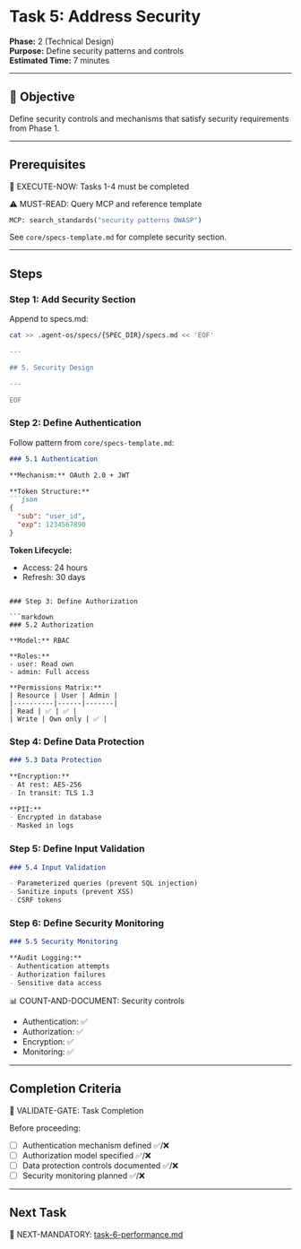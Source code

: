 # Task 5: Address Security

**Phase:** 2 (Technical Design)  
**Purpose:** Define security patterns and controls  
**Estimated Time:** 7 minutes

---

## 🎯 Objective

Define security controls and mechanisms that satisfy security requirements from Phase 1.

---

## Prerequisites

🛑 EXECUTE-NOW: Tasks 1-4 must be completed

⚠️ MUST-READ: Query MCP and reference template

```python
MCP: search_standards("security patterns OWASP")
```

See `core/specs-template.md` for complete security section.

---

## Steps

### Step 1: Add Security Section

Append to specs.md:

```bash
cat >> .agent-os/specs/{SPEC_DIR}/specs.md << 'EOF'

---

## 5. Security Design

---

EOF
```

### Step 2: Define Authentication

Follow pattern from `core/specs-template.md`:

```markdown
### 5.1 Authentication

**Mechanism:** OAuth 2.0 + JWT

**Token Structure:**
```json
{
  "sub": "user_id",
  "exp": 1234567890
}
```

**Token Lifecycle:**
- Access: 24 hours
- Refresh: 30 days
```

### Step 3: Define Authorization

```markdown
### 5.2 Authorization

**Model:** RBAC

**Roles:**
- user: Read own
- admin: Full access

**Permissions Matrix:**
| Resource | User | Admin |
|----------|------|-------|
| Read | ✅ | ✅ |
| Write | Own only | ✅ |
```

### Step 4: Define Data Protection

```markdown
### 5.3 Data Protection

**Encryption:**
- At rest: AES-256
- In transit: TLS 1.3

**PII:**
- Encrypted in database
- Masked in logs
```

### Step 5: Define Input Validation

```markdown
### 5.4 Input Validation

- Parameterized queries (prevent SQL injection)
- Sanitize inputs (prevent XSS)
- CSRF tokens
```

### Step 6: Define Security Monitoring

```markdown
### 5.5 Security Monitoring

**Audit Logging:**
- Authentication attempts
- Authorization failures
- Sensitive data access
```

📊 COUNT-AND-DOCUMENT: Security controls
- Authentication: ✅
- Authorization: ✅
- Encryption: ✅
- Monitoring: ✅

---

## Completion Criteria

🛑 VALIDATE-GATE: Task Completion

Before proceeding:
- [ ] Authentication mechanism defined ✅/❌
- [ ] Authorization model specified ✅/❌
- [ ] Data protection controls documented ✅/❌
- [ ] Security monitoring planned ✅/❌

---

## Next Task

🎯 NEXT-MANDATORY: [task-6-performance.md](task-6-performance.md)